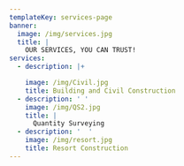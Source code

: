 ```yaml
---
templateKey: services-page
banner:
  image: /img/services.jpg
  title: |
    OUR SERVICES, YOU CAN TRUST!
services:
  - description: |+

    image: /img/Civil.jpg
    title: Building and Civil Construction
  - description: ' '
    image: /img/QS2.jpg
    title: |
      Quantity Surveying
  - description: '  '
    image: /img/resort.jpg
    title: Resort Construction
---
```


